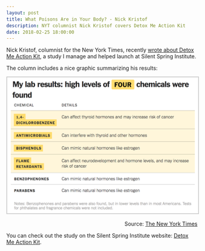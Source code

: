```yaml
---
layout: post
title: What Poisons Are in Your Body? - Nick Kristof
description: NYT columnist Nick Kristof covers Detox Me Action Kit
date: 2018-02-25 18:00:00
---
```


Nick Kristof, columnist for the New York Times, recently [wrote about Detox Me Action Kit](https://www.nytimes.com/interactive/2018/02/23/opinion/columnists/poisons-in-our-bodies.html), a study I manage and helped launch at Silent Spring Institute.

The column includes a nice graphic summarizing his results:

<a href='https://www.nytimes.com/interactive/2018/02/23/opinion/columnists/poisons-in-our-bodies.html'><img src='/public/images/kristof-results.png' style='border: 2px solid #ccc'></a>
<p style='text-align: right'>Source: <a href='https://www.nytimes.com/interactive/2018/02/23/opinion/columnists/poisons-in-our-bodies.html'>The New York Times</a></p>

You can check out the study on the Silent Spring Institute website: [Detox Me Action Kit](http://silentspring.org/detoxmeactionkit).
